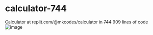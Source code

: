 # calculator-744
Calculator at replit.com/@mkcodes/calculator in ~~744~~ 909 lines of code
![image](https://user-images.githubusercontent.com/54957445/136662145-f0a3fc87-4edd-450e-a65e-4b7c484494d2.png)
